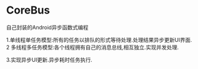 CoreBus
=======

自己封装的Android异步函数式编程

  1.单线程单任务模型:所有的任务以排队的形式等待处理.处理结果异步更新UI界面.
  2 多线程多任务模型:各个线程拥有自己的消息总线,相互独立.实现并发处理.
  
  3.实现异步UI更新.异步耗时任务执行.
